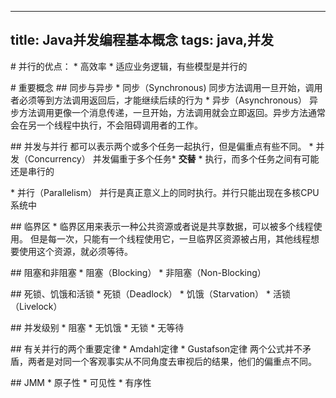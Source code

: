 -----------------------
title: Java并发编程基本概念
tags: java,并发
-----------------------
# 并行的优点：
* 高效率
* 适应业务逻辑，有些模型是并行的

# 重要概念
## 同步与异步
* 同步（Synchronous)
同步方法调用一旦开始，调用者必须等到方法调用返回后，才能继续后续的行为
* 异步（Asynchronous）
异步方法调用更像一个消息传递，一旦开始，方法调用就会立即返回。异步方法通常会在另一个线程中执行，不会阻碍调用者的工作。

## 并发与并行
都可以表示两个或多个任务一起执行，但是偏重点有些不同。
* 并发（Concurrency）
并发偏重于多个任务* **交替** * 执行，而多个任务之间有可能还是串行的

* 并行（Parallelism）
并行是真正意义上的同时执行。并行只能出现在多核CPU系统中

## 临界区
* 临界区用来表示一种公共资源或者说是共享数据，可以被多个线程使用。
但是每一次，只能有一个线程使用它，一旦临界区资源被占用，其他线程想要使用这个资源，就必须等待。

## 阻塞和非阻塞
* 阻塞（Blocking）
* 非阻塞（Non-Blocking）

## 死锁、饥饿和活锁
* 死锁（Deadlock）
* 饥饿（Starvation）
* 活锁（Livelock）

## 并发级别
* 阻塞
* 无饥饿
* 无锁
* 无等待

## 有关并行的两个重要定律
* Amdahl定律
* Gustafson定律
两个公式并不矛盾，两者是对同一个客观事实从不同角度去审视后的结果，他们的偏重点不同。

## JMM
* 原子性
* 可见性
* 有序性
